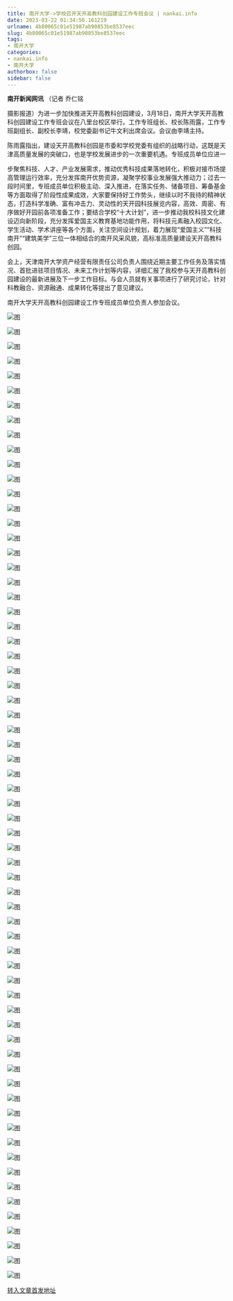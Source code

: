 ```yaml
---
title: 南开大学->学校召开天开高教科创园建设工作专班会议 | nankai.info
date: 2023-03-22 01:34:56.161219
urlname: 4b80065c01e51987ab90853be8537eec
slug: 4b80065c01e51987ab90853be8537eec
tags: 
- 南开大学
categories:
- nankai.info
- 南开大学
authorbox: false
sidebar: false
---
```

**南开新闻网讯** （记者 乔仁铭

摄影报道）为进一步加快推进天开高教科创园建设，3月18日，南开大学天开高教科创园建设工作专班会议在八里台校区举行。工作专班组长、校长陈雨露，工作专班副组长、副校长李靖，校党委副书记牛文利出席会议。会议由李靖主持。

陈雨露指出，建设天开高教科创园是市委和学校党委有组织的战略行动，这既是天津高质量发展的突破口，也是学校发展进步的一次重要机遇。专班成员单位应进一
<!--more-->
步聚焦科技、人才、产业发展需求，推动优秀科技成果落地转化，积极对接市场提高管理运行效率，充分发挥南开优势资源，凝聚学校事业发展强大推动力；过去一段时间里，专班成员单位积极主动、深入推进，在落实任务、储备项目、筹备基金等方面取得了阶段性成果成效，大家要保持好工作势头，继续以时不我待的精神状态，打造科学准确、富有冲击力、灵动性的天开园科技展览内容，高效、周密、有序做好开园前各项准备工作；要结合学校“十大计划”，进一步推动我校科技文化建设迈向新阶段，充分发挥爱国主义教育基地功能作用，将科技元素融入校园文化、学生活动、学术讲座等各个方面，关注空间设计规划，着力展现“爱国主义”“科技南开”“建筑美学”三位一体相结合的南开风采风貌，高标准高质量建设天开高教科创园。

会上，天津南开大学资产经营有限责任公司负责人围绕近期主要工作任务及落实情况、首批进驻项目情况、未来工作计划等内容，详细汇报了我校参与天开高教科创园建设的最新进展及下一步工作目标。与会人员就有关事项进行了研究讨论，针对科教融合、资源融通、成果转化等提出了意见建议。

南开大学天开高教科创园建设工作专班成员单位负责人参加会议。

![图](http://news.nankai.edu.cn/ywsd/system/2023/03/19/g)

![图](http://news.nankai.edu.cn/ywsd/system/2023/03/19/p)

![图](http://news.nankai.edu.cn/ywsd/system/2023/03/19/j)

![图](http://news.nankai.edu.cn/ywsd/system/2023/03/19/)

![图](http://news.nankai.edu.cn/ywsd/system/2023/03/19/8)

![图](http://news.nankai.edu.cn/ywsd/system/2023/03/19/b)

![图](http://news.nankai.edu.cn/ywsd/system/2023/03/19/1)

![图](http://news.nankai.edu.cn/ywsd/system/2023/03/19/5)

![图](http://news.nankai.edu.cn/ywsd/system/2023/03/19/0)

![图](http://news.nankai.edu.cn/ywsd/system/2023/03/19/d)

![图](http://news.nankai.edu.cn/ywsd/system/2023/03/19/0)

![图](http://news.nankai.edu.cn/ywsd/system/2023/03/19/e)

![图](http://news.nankai.edu.cn/ywsd/system/2023/03/19/_)

![图](http://news.nankai.edu.cn/ywsd/system/2023/03/19/3)

![图](http://news.nankai.edu.cn/ywsd/system/2023/03/19/8)

![图](http://news.nankai.edu.cn/ywsd/system/2023/03/19/5)

![图](http://news.nankai.edu.cn/ywsd/system/2023/03/19/0)

![图](http://news.nankai.edu.cn/ywsd/system/2023/03/19/5)

![图](http://news.nankai.edu.cn/ywsd/system/2023/03/19/0)

![图](http://news.nankai.edu.cn/ywsd/system/2023/03/19/0)

![图](http://news.nankai.edu.cn/ywsd/system/2023/03/19/0)

![图](http://news.nankai.edu.cn/ywsd/system/2023/03/19/3)

![图](http://news.nankai.edu.cn/ywsd/system/2023/03/19/0)

![图](http://news.nankai.edu.cn/ywsd/system/2023/03/19/0)

![图](http://news.nankai.edu.cn/)

![图](http://news.nankai.edu.cn/ywsd/system/2023/03/19/5)

![图](http://news.nankai.edu.cn/ywsd/system/2023/03/19/0)

![图](http://news.nankai.edu.cn/ywsd/system/2023/03/19/5)

![图](http://news.nankai.edu.cn/)

![图](http://news.nankai.edu.cn/ywsd/system/2023/03/19/0)

![图](http://news.nankai.edu.cn/ywsd/system/2023/03/19/0)

![图](http://news.nankai.edu.cn/ywsd/system/2023/03/19/0)

![图](http://news.nankai.edu.cn/)

![图](http://news.nankai.edu.cn/ywsd/system/2023/03/19/3)

![图](http://news.nankai.edu.cn/ywsd/system/2023/03/19/0)

![图](http://news.nankai.edu.cn/ywsd/system/2023/03/19/0)

![图](http://news.nankai.edu.cn/)

![图](http://news.nankai.edu.cn/ywsd/system/2023/03/19/c)

![图](http://news.nankai.edu.cn/ywsd/system/2023/03/19/i)

![图](http://news.nankai.edu.cn/ywsd/system/2023/03/19/p)

![图](http://news.nankai.edu.cn/)

![图](http://news.nankai.edu.cn/ywsd/system/2023/03/19/n)

![图](http://news.nankai.edu.cn/ywsd/system/2023/03/19/c)

![图](http://news.nankai.edu.cn/ywsd/system/2023/03/19/)

![图](http://news.nankai.edu.cn/ywsd/system/2023/03/19/u)

![图](http://news.nankai.edu.cn/ywsd/system/2023/03/19/d)

![图](http://news.nankai.edu.cn/ywsd/system/2023/03/19/e)

![图](http://news.nankai.edu.cn/ywsd/system/2023/03/19/)

![图](http://news.nankai.edu.cn/ywsd/system/2023/03/19/i)

![图](http://news.nankai.edu.cn/ywsd/system/2023/03/19/a)

![图](http://news.nankai.edu.cn/ywsd/system/2023/03/19/k)

![图](http://news.nankai.edu.cn/ywsd/system/2023/03/19/n)

![图](http://news.nankai.edu.cn/ywsd/system/2023/03/19/a)

![图](http://news.nankai.edu.cn/ywsd/system/2023/03/19/n)

![图](http://news.nankai.edu.cn/ywsd/system/2023/03/19/)

![图](http://news.nankai.edu.cn/ywsd/system/2023/03/19/s)

![图](http://news.nankai.edu.cn/ywsd/system/2023/03/19/w)

![图](http://news.nankai.edu.cn/ywsd/system/2023/03/19/e)

![图](http://news.nankai.edu.cn/ywsd/system/2023/03/19/n)

![图](http://news.nankai.edu.cn/)

![图](http://news.nankai.edu.cn/)

![图](http://news.nankai.edu.cn/ywsd/system/2023/03/19/:)

![图](http://news.nankai.edu.cn/ywsd/system/2023/03/19/p)

![图](http://news.nankai.edu.cn/ywsd/system/2023/03/19/t)

![图](http://news.nankai.edu.cn/ywsd/system/2023/03/19/t)

![图](http://news.nankai.edu.cn/ywsd/system/2023/03/19/h)

[转入文章首发地址](http://news.nankai.edu.cn/ywsd/system/2023/03/19/030054936.shtml)